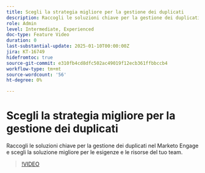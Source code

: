 ```yaml
---
title: Scegli la strategia migliore per la gestione dei duplicati
description: Raccogli le soluzioni chiave per la gestione dei duplicati nel Marketo Engage e scegli la soluzione migliore per le esigenze e le risorse del tuo team.
role: Admin
level: Intermediate, Experienced
doc-type: Feature Video
duration: 0
last-substantial-update: 2025-01-10T00:00:00Z
jira: KT-16749
hidefromtoc: true
source-git-commit: e310fb4cd8dfc502ac49019f12ecb361ffbbccb4
workflow-type: tm+mt
source-wordcount: '56'
ht-degree: 0%

---
```



# Scegli la strategia migliore per la gestione dei duplicati

Raccogli le soluzioni chiave per la gestione dei duplicati nel Marketo Engage e scegli la soluzione migliore per le esigenze e le risorse del tuo team.

>[!VIDEO](https://video.tv.adobe.com/v/3429502/?learn=on&enablevpops)
